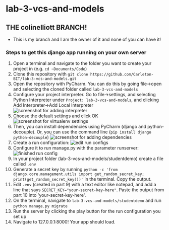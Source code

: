 # lab-3-vcs-and-models
## THE colinelliott BRANCH!
- This is my branch and I am the owner of it and none of you can have it!

### Steps to get this django app running on your own server

1) Open a terminal and navigate to the folder you want to create your project in (e.g. `cd ~Documents/Code`)
2) Clone this repository with `git clone https://github.com/Carleton-BIT/lab-3-vcs-and-models.git`
3) Open the repository with PyCharm. You can do this by going file->open and selecting the cloned folder called `lab-3-vcs-and-models`
4) Configure your project interpreter. Go to file->settings, and selecting Python Interpreter under `Project: lab-3-vcs-and-models`, and clicking Add Interpreter->Add Local Interpreter
![screenshot for adding interpreter](readme_assets/add-interpreter.PNG)
5) Choose the default settings and click OK
![screenshot for virtualenv settings](readme_assets/confirm-interpreter.PNG)
6) Then, you can install dependencies using PyCharm (django and python-decouple). Or, you can use the command line (`pip install django python-decouple`)
![screenshot for adding dependencies](readme_assets/add-dependencies.png)
7) Create a run configuration:
![edit run configs](readme_assets/edit-run-configuration.png)
8) Configure it to run manage.py with the parameter runserver:
![finished run config](readme_assets/finished-run-configuration.png)
9) In your project folder (lab-3-vcs-and-models/studentdemo) create a file called `.env`
10) Generate a secret key by running `python -c 'from django.core.management.utils import get_random_secret_key; print(get_random_secret_key())'` in the terminal. Copy the output.
11) Edit `.env` (created in part 9) with a text editor like notepad, and add a line that says `SECRET_KEY="your-secret-key-here"`. Paste the output from part 10 into 'your-secret-key-here'.
12) On the terminal, navigate to `lab-3-vcs-and-models/studentdemo` and run `python manage.py migrate`
13) Run the server by clicking the play button for the run configuration you set up
14) Navigate to 127.0.0.1:8000! Your app should load.